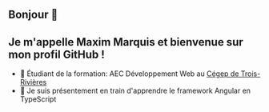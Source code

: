 ## Bonjour 👋 
## Je m'appelle Maxim Marquis et bienvenue sur mon profil GitHub !



- 🔭 Étudiant de la formation: AEC Développement Web au [Cégep de Trois-Rivières](https://www.cegeptr.qc.ca/)
- 🌱 Je suis présentement en train d'apprendre le framework Angular en TypeScript


<!-- - 👯 I’m looking to collaborate on ...
- 🤔 I’m looking for help with ...
- 💬 Ask me about ...
- 📫 How to reach me: ...
- 😄 Pronouns: ...
- ⚡ Fun fact: ... -->



